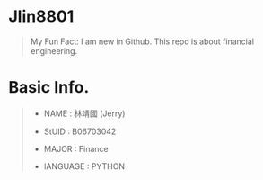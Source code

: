 Jlin8801
========

> My Fun Fact: I am new in Github.
> This repo is about financial engineering.

Basic Info.
========

> * NAME : 林靖國 (Jerry)
>
> * StUID : B06703042
>
> * MAJOR : Finance
>
> * lANGUAGE : PYTHON




